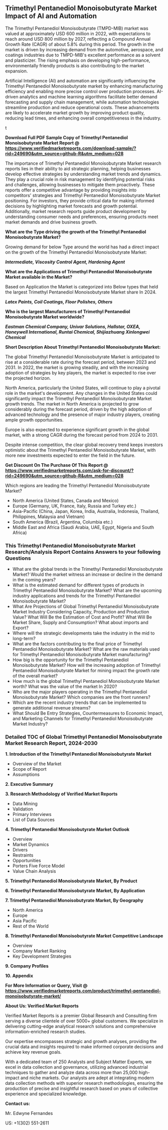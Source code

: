 <h2>Trimethyl Pentanediol Monoisobutyrate Market Impact of AI and Automation</h2><p>The Trimethyl Pentanediol Monoisobutyrate (TMPD-MIB) market was valued at approximately USD 600 million in 2022, with expectations to reach around USD 800 million by 2027, reflecting a Compound Annual Growth Rate (CAGR) of about 5.8% during this period. The growth in the market is driven by increasing demand from the automotive, aerospace, and coatings industries due to TMPD-MIB's excellent performance as a solvent and plasticizer. The rising emphasis on developing high-performance, environmentally friendly products is also contributing to the market expansion.</p><p>Artificial Intelligence (AI) and automation are significantly influencing the Trimethyl Pentanediol Monoisobutyrate market by enhancing manufacturing efficiency and enabling more precise control over production processes. AI-driven analytics and machine learning algorithms facilitate better demand forecasting and supply chain management, while automation technologies streamline production and reduce operational costs. These advancements are likely to accelerate market growth by improving product quality, reducing lead times, and enhancing overall competitiveness in the industry.</p>t</p><p id="" class=""><strong>Download Full PDF Sample Copy of Trimethyl Pentanediol Monoisobutyrate Market Report @ <a href="https://www.verifiedmarketreports.com/download-sample/?rid=249690&utm_source=github-R&utm_medium=028" target="_blank">https://www.verifiedmarketreports.com/download-sample/?rid=249690&utm_source=github-R&utm_medium=028</a></strong></p><p>The importance of&nbsp;Trimethyl Pentanediol Monoisobutyrate Market research reports lies in their ability to aid strategic planning, helping businesses develop effective strategies by understanding market trends and dynamics. They play a crucial role in risk management by identifying potential risks and challenges, allowing businesses to mitigate them proactively. These reports offer a competitive advantage by providing insights into competitors' strategies and Trimethyl Pentanediol Monoisobutyrate Market positioning. For investors, they provide critical data for making informed decisions by highlighting market forecasts and growth potential. Additionally, market research reports guide product development by understanding consumer needs and preferences, ensuring products meet market demands and drive business growth.</p><p><strong>What are the&nbsp;Type driving the growth of the Trimethyl Pentanediol Monoisobutyrate Market?</strong></p><p id="" class="">Growing demand for below Type around the world has had a direct impact on the growth of the Trimethyl Pentanediol Monoisobutyrate Market:</p><em><strong>Intermediate, Viscosity Control Agent, Hardening Agent</strong></em></p><strong>What are the&nbsp;Applications&nbsp;of Trimethyl Pentanediol Monoisobutyrate Market available in the Market?</strong></p><p id="" class="">Based on Application the Market is categorized into Below types that held the largest Trimethyl Pentanediol Monoisobutyrate Market share In 2024.</p><em><strong>Latex Paints, Coil Coatings, Floor Polishes, Others</strong></em></p><strong>Who is the largest Manufacturers of Trimethyl Pentanediol Monoisobutyrate Market worldwide?</strong></p><p><em><strong>Eastman Chemical Company, Univar Solutions, Hallstar, OXEA, Honeywell International, Runtai Chemical, Shijiazhuang Xinlongwei Chemical</strong></em></p><p id="" class=""><strong>Short Description About Trimethyl Pentanediol Monoisobutyrate Market:</strong></p><p>The global Trimethyl Pentanediol Monoisobutyrate Market is anticipated to rise at a considerable rate during the forecast period, between 2023 and 2031. In 2022, the market is growing steadily, and with the increasing adoption of strategies by key players, the market is expected to rise over the projected horizon.</p><p>North America, particularly the United States, will continue to play a pivotal role in the market's development. Any changes in the United States could significantly impact the Trimethyl Pentanediol Monoisobutyrate Market growth trends. The market in North America is projected to grow considerably during the forecast period, driven by the high adoption of advanced technology and the presence of major industry players, creating ample growth opportunities.</p><p>Europe is also expected to experience significant growth in the global market, with a strong CAGR during the forecast period from 2024 to 2031.</p><p>Despite intense competition, the clear global recovery trend keeps investors optimistic about the Trimethyl Pentanediol Monoisobutyrate Market, with more new investments expected to enter the field in the future.</p><p id="" class=""><strong>Get Discount On The Purchase Of This Report @ <a href="https://www.verifiedmarketreports.com/ask-for-discount/?rid=249690&utm_source=github-R&utm_medium=028" target="_blank">https://www.verifiedmarketreports.com/ask-for-discount/?rid=249690&utm_source=github-R&utm_medium=028</a></strong></p>Which regions are leading the Trimethyl Pentanediol Monoisobutyrate Market?</p><ul><li>North America (United States, Canada and Mexico)</li><li>Europe (Germany, UK, France, Italy, Russia and Turkey etc.)</li><li>Asia-Pacific (China, Japan, Korea, India, Australia, Indonesia, Thailand, Philippines, Malaysia and Vietnam)</li><li>South America (Brazil, Argentina, Columbia etc.)</li><li>Middle East and Africa (Saudi Arabia, UAE, Egypt, Nigeria and South Africa)</li></ul><h3 id="" class="">This Trimethyl Pentanediol Monoisobutyrate Market Research/Analysis Report Contains Answers to your following Questions</h3><ul><li>What are the global trends in the Trimethyl Pentanediol Monoisobutyrate Market? Would the market witness an increase or decline in the demand in the coming years?</li><li>What is the estimated demand for different types of products in Trimethyl Pentanediol Monoisobutyrate Market? What are the upcoming industry applications and trends for the Trimethyl Pentanediol Monoisobutyrate Market?</li><li>What Are Projections of Global Trimethyl Pentanediol Monoisobutyrate Market Industry Considering Capacity, Production and Production Value? What Will Be the Estimation of Cost and Profit? What Will Be Market Share, Supply and Consumption? What about imports and Export?</li><li>Where will the strategic developments take the industry in the mid to long-term?</li><li>What are the factors contributing to the final price of Trimethyl Pentanediol Monoisobutyrate Market? What are the raw materials used for Trimethyl Pentanediol Monoisobutyrate Market manufacturing?</li><li>How big is the opportunity for the Trimethyl Pentanediol Monoisobutyrate Market? How will the increasing adoption of Trimethyl Pentanediol Monoisobutyrate Market for mining impact the growth rate of the overall market?</li><li>How much is the global Trimethyl Pentanediol Monoisobutyrate Market worth? What was the value of the market In 2020?</li><li>Who are the major players operating in the Trimethyl Pentanediol Monoisobutyrate Market? Which companies are the front runners?</li><li>Which are the recent industry trends that can be implemented to generate additional revenue streams?</li><li>What Should Be Entry Strategies, Countermeasures to Economic Impact, and Marketing Channels for Trimethyl Pentanediol Monoisobutyrate Market Industry?</li></ul><h3 id="" class="">Detailed TOC of Global Trimethyl Pentanediol Monoisobutyrate Market Research Report, 2024-2030</h3><p id="" class=""><strong>1. Introduction of the Trimethyl Pentanediol Monoisobutyrate Market</strong></p><ul><li>Overview of the Market</li><li>Scope of Report</li><li>Assumptions</li></ul><p id="" class=""><strong>2. Executive Summary</strong></p><p id="" class=""><strong>3. Research Methodology of Verified Market Reports</strong></p><ul><li>Data Mining</li><li>Validation</li><li>Primary Interviews</li><li>List of Data Sources</li></ul><p id="" class=""><strong>4. Trimethyl Pentanediol Monoisobutyrate Market Outlook</strong></p><ul><li>Overview</li><li>Market Dynamics</li><li>Drivers</li><li>Restraints</li><li>Opportunities</li><li>Porters Five Force Model</li><li>Value Chain Analysis</li></ul><p id="" class=""><strong>5. Trimethyl Pentanediol Monoisobutyrate Market, By Product</strong></p><p id="" class=""><strong>6. Trimethyl Pentanediol Monoisobutyrate Market, By Application</strong></p><p id="" class=""><strong>7. Trimethyl Pentanediol Monoisobutyrate Market, By Geography</strong></p><ul><li>North America</li><li>Europe</li><li>Asia Pacific</li><li>Rest of the World</li></ul><p id="" class=""><strong>8. Trimethyl Pentanediol Monoisobutyrate Market Competitive Landscape</strong></p><ul><li>Overview</li><li>Company Market Ranking</li><li>Key Development Strategies</li></ul><p id="" class=""><strong>9. Company Profiles</strong></p><p id="" class=""><strong>10. Appendix</strong></p><p id="" class=""><strong>For More Information or Query, Visit @ <a href="https://www.verifiedmarketreports.com/product/trimethyl-pentanediol-monoisobutyrate-market/" target="_blank">https://www.verifiedmarketreports.com/product/trimethyl-pentanediol-monoisobutyrate-market/</a></strong></p><p id="" class=""><strong>About Us: Verified Market Reports</strong></p><p id="" class="">Verified Market Reports is a premier Global Research and Consulting firm serving a diverse clientele of over 5000+ global customers. We specialize in delivering cutting-edge analytical research solutions and comprehensive information-enriched research studies.</p><p id="" class="">Our expertise encompasses strategic and growth analyses, providing the crucial data and insights required to make informed corporate decisions and achieve key revenue goals.</p><p id="" class="">With a dedicated team of 250 Analysts and Subject Matter Experts, we excel in data collection and governance, utilizing advanced industrial techniques to gather and analyze data across more than 25,000 high-impact and niche markets. Our analysts are adept at integrating modern data collection methods with superior research methodologies, ensuring the production of precise and insightful research based on years of collective experience and specialized knowledge.</p><p id="" class=""><strong>Contact us:</strong></p><p id="" class="">Mr. Edwyne Fernandes</p><p id="" class="">US: +1(302) 551-2611</p>